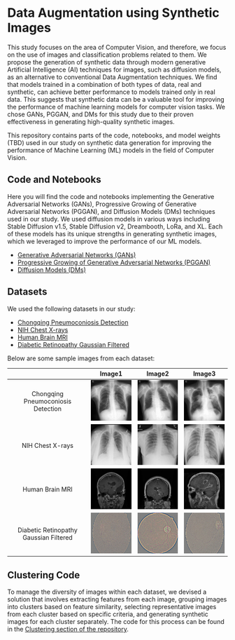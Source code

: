 # Data Augmentation using Synthetic Images

This study focuses on the area of Computer Vision, and therefore, we focus on the use of images and classification problems related to them. We propose the generation of synthetic data through modern generative Artificial Intelligence (AI) techniques for images, such as diffusion models, as an alternative to conventional Data Augmentation techniques. We find that models trained in a combination of both types of data, real and synthetic, can achieve better performance to models trained only in real data. This suggests that synthetic data can be a valuable tool for improving the performance of machine learning models for computer vision tasks. We chose GANs, PGGAN, and DMs for this study due to their proven effectiveness in generating high-quality synthetic images.

This repository contains parts of the code, notebooks, and model weights (TBD) used in our study on synthetic data generation for improving the performance of Machine Learning (ML) models in the field of Computer Vision.

## Code and Notebooks
Here you will find the code and notebooks implementing the Generative Adversarial Networks (GANs), Progressive Growing of Generative Adversarial Networks (PGGAN), and Diffusion Models (DMs) techniques used in our study. We used diffusion models in various ways including Stable Diffusion v1.5, Stable Diffusion v2, Dreambooth, LoRa, and XL. Each of these models has its unique strengths in generating synthetic images, which we leveraged to improve the performance of our ML models.

- [Generative Adversarial Networks (GANs)](https://github.com/fededemo/data_augmentation_using_synthetic_images/blob/main/gans/gan_img_generator_pneumoconiosis.ipynb)
- [Progressive Growing of Generative Adversarial Networks (PGGAN)](https://github.com/fededemo/data_augmentation_using_synthetic_images/tree/main/gans/pggan)
- [Diffusion Models (DMs)](https://github.com/fededemo/data_augmentation_using_synthetic_images/tree/main/diffusion)

## Datasets
We used the following datasets in our study:

- [Chongqing Pneumoconiosis Detection](https://www.ncbi.nlm.nih.gov/pmc/articles/PMC8431598/)
- [NIH Chest X-rays](https://arxiv.org/abs/1705.02315)
- [Human Brain MRI](https://www.kaggle.com/datasets/masoudnickparvar/brain-tumor-mri-dataset)
- [Diabetic Retinopathy Gaussian Filtered](https://www.kaggle.com/datasets/sovitrath/diabetic-retinopathy-224x224-gaussian-filtered)

Below are some sample images from each dataset:

|         | Image1 | Image2 | Image3 |
|:-------:|:------:|:------:|:------:|
| Chongqing Pneumoconiosis Detection | <img src="src/pneumoconiosis/1-2.jpg" width="150"> | <img src="src/pneumoconiosis/2-2.jpg" width="150"> | <img src="src/pneumoconiosis/3-2.jpg" width="150"> |
| NIH Chest X-rays | <img src="src/nih_xray/00001971_000.png" width="150"> | <img src="src/nih_xray/00001974_001.png" width="150"> | <img src="src/nih_xray/00001980_000.png" width="150"> |
| Human Brain MRI | <img src="src/brain_tumor/1.jpg" width="150"> | <img src="src/brain_tumor/2.jpg" width="150"> | <img src="src/brain_tumor/3.jpg" width="150"> |
| Diabetic Retinopathy Gaussian Filtered | <img src="src/retinopatia/1.png" width="150"> | <img src="src/retinopatia/2.png" width="150"> | <img src="src/retinopatia/3.png" width="150"> |

  <!---
  ## Model Weights
  The weights of the models trained during our study are available for download at the following links. Each link corresponds to a specific dataset used in our study. We also provide the performance of each model on its respective dataset.
  
  | Model | Dataset | Training Steps |  Performance | Link |
  |-------|---------|----------------|-------------|------|
  | GANs  | Chongqing Pneumoconiosis Detection| ** | *Performance* | [**](#) |
  | PGGAN | Chongqing Pneumoconiosis Detection| ** | *Performance* | [**](#) |
  | DMs   | Chongqing Pneumoconiosis Detection| ** | *Performance* | [**](#) |
  --->

## Clustering Code
To manage the diversity of images within each dataset, we devised a solution that involves extracting features from each image, grouping images into clusters based on feature similarity, selecting representative images from each cluster based on specific criteria, and generating synthetic images for each cluster separately. The code for this process can be found in the [Clustering section of the repository](https://github.com/fededemo/data_augmentation_using_synthetic_images/tree/main/clustering).
